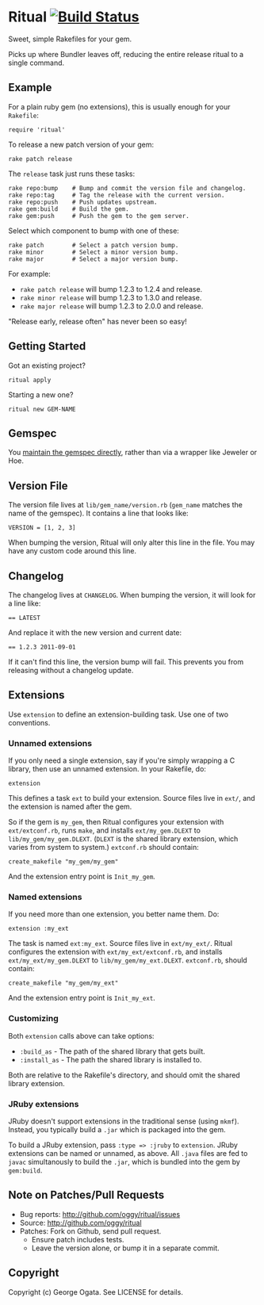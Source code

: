 # Ritual [![Build Status](https://travis-ci.org/oggy/ritual.png?branch=master)](https://travis-ci.org/oggy/ritual)

Sweet, simple Rakefiles for your gem.

Picks up where Bundler leaves off, reducing the entire release ritual
to a single command.

## Example

For a plain ruby gem (no extensions), this is usually enough for your
`Rakefile`:

    require 'ritual'

To release a new patch version of your gem:

    rake patch release

The `release` task just runs these tasks:

    rake repo:bump    # Bump and commit the version file and changelog.
    rake repo:tag     # Tag the release with the current version.
    rake repo:push    # Push updates upstream.
    rake gem:build    # Build the gem.
    rake gem:push     # Push the gem to the gem server.

Select which component to bump with one of these:

    rake patch        # Select a patch version bump.
    rake minor        # Select a minor version bump.
    rake major        # Select a major version bump.

For example:

 * `rake patch release` will bump 1.2.3 to 1.2.4 and release.
 * `rake minor release` will bump 1.2.3 to 1.3.0 and release.
 * `rake major release` will bump 1.2.3 to 2.0.0 and release.

"Release early, release often" has never been so easy!

## Getting Started

Got an existing project?

    ritual apply

Starting a new one?

    ritual new GEM-NAME

## Gemspec

You [maintain the gemspec directly][using-gemspecs-as-intended], rather than via
a wrapper like Jeweler or Hoe.

[using-gemspecs-as-intended]: http://yehudakatz.com/2010/04/02/using-gemspecs-as-intended

## Version File

The version file lives at `lib/gem_name/version.rb` (`gem_name`
matches the name of the gemspec). It contains a line that looks like:

    VERSION = [1, 2, 3]

When bumping the version, Ritual will only alter this line in the
file. You may have any custom code around this line.

## Changelog

The changelog lives at `CHANGELOG`. When bumping the version, it will
look for a line like:

    == LATEST

And replace it with the new version and current date:

    == 1.2.3 2011-09-01

If it can't find this line, the version bump will fail. This prevents
you from releasing without a changelog update.

## Extensions

Use `extension` to define an extension-building task. Use one of two
conventions.

### Unnamed extensions

If you only need a single extension, say if you're simply wrapping a C
library, then use an unnamed extension. In your Rakefile, do:

    extension

This defines a task `ext` to build your extension. Source files live
in `ext/`, and the extension is named after the gem.

So if the gem is `my_gem`, then Ritual configures your extension with
`ext/extconf.rb`, runs `make`, and installs `ext/my_gem.DLEXT` to
`lib/my_gem/my_gem.DLEXT`. (`DLEXT` is the shared library extension,
which varies from system to system.) `extconf.rb` should contain:

    create_makefile "my_gem/my_gem"

And the extension entry point is `Init_my_gem`.

### Named extensions

If you need more than one extension, you better name them. Do:

    extension :my_ext

The task is named `ext:my_ext`. Source files live in
`ext/my_ext/`. Ritual configures the extension with
`ext/my_ext/extconf.rb`, and installs `ext/my_ext/my_gem.DLEXT` to
`lib/my_gem/my_ext.DLEXT`. `extconf.rb`, should contain:

    create_makefile "my_gem/my_ext"

And the extension entry point is `Init_my_ext`.

### Customizing

Both `extension` calls above can take options:

 * `:build_as` - The path of the shared library that gets built.
 * `:install_as` - The path the shared library is installed to.

Both are relative to the Rakefile's directory, and should omit the
shared library extension.

### JRuby extensions

JRuby doesn't support extensions in the traditional sense (using
`mkmf`). Instead, you typically build a `.jar` which is packaged into
the gem.

To build a JRuby extension, pass `:type => :jruby` to
`extension`. JRuby extensions can be named or unnamed, as above. All
`.java` files are fed to `javac` simultanously to build the `.jar`,
which is bundled into the gem by `gem:build`.

## Note on Patches/Pull Requests
 
 * Bug reports: http://github.com/oggy/ritual/issues
 * Source: http://github.com/oggy/ritual
 * Patches: Fork on Github, send pull request.
   * Ensure patch includes tests.
   * Leave the version alone, or bump it in a separate commit.

## Copyright

Copyright (c) George Ogata. See LICENSE for details.
